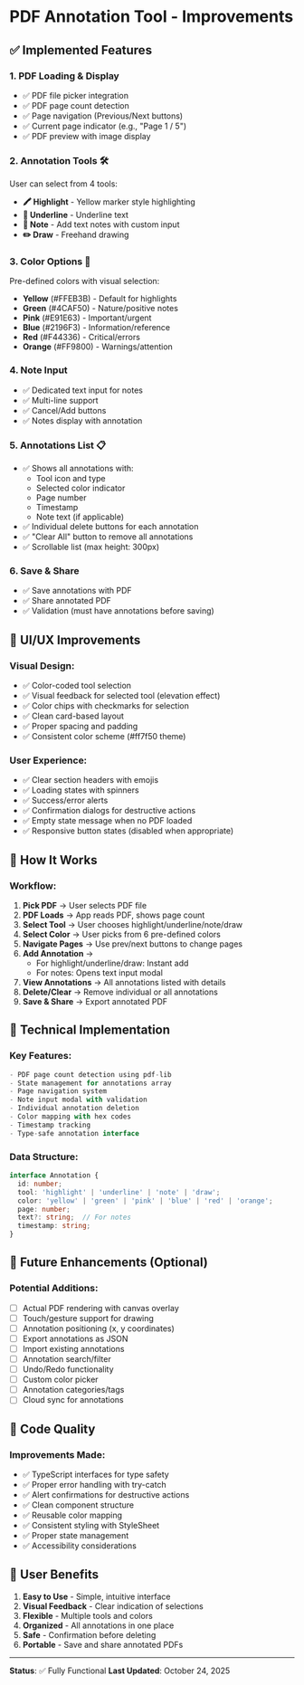 # PDF Annotation Tool - Improvements

## ✅ Implemented Features

### 1. **PDF Loading & Display**
- ✅ PDF file picker integration
- ✅ PDF page count detection
- ✅ Page navigation (Previous/Next buttons)
- ✅ Current page indicator (e.g., "Page 1 / 5")
- ✅ PDF preview with image display

### 2. **Annotation Tools** 🛠️
User can select from 4 tools:
- **🖍️ Highlight** - Yellow marker style highlighting
- **📏 Underline** - Underline text
- **📝 Note** - Add text notes with custom input
- **✏️ Draw** - Freehand drawing

### 3. **Color Options** 🎨
Pre-defined colors with visual selection:
- **Yellow** (#FFEB3B) - Default for highlights
- **Green** (#4CAF50) - Nature/positive notes
- **Pink** (#E91E63) - Important/urgent
- **Blue** (#2196F3) - Information/reference
- **Red** (#F44336) - Critical/errors
- **Orange** (#FF9800) - Warnings/attention

### 4. **Note Input**
- ✅ Dedicated text input for notes
- ✅ Multi-line support
- ✅ Cancel/Add buttons
- ✅ Notes display with annotation

### 5. **Annotations List** 📋
- ✅ Shows all annotations with:
  - Tool icon and type
  - Selected color indicator
  - Page number
  - Timestamp
  - Note text (if applicable)
- ✅ Individual delete buttons for each annotation
- ✅ "Clear All" button to remove all annotations
- ✅ Scrollable list (max height: 300px)

### 6. **Save & Share**
- ✅ Save annotations with PDF
- ✅ Share annotated PDF
- ✅ Validation (must have annotations before saving)

## 🎨 UI/UX Improvements

### Visual Design:
- ✅ Color-coded tool selection
- ✅ Visual feedback for selected tool (elevation effect)
- ✅ Color chips with checkmarks for selection
- ✅ Clean card-based layout
- ✅ Proper spacing and padding
- ✅ Consistent color scheme (#ff7f50 theme)

### User Experience:
- ✅ Clear section headers with emojis
- ✅ Loading states with spinners
- ✅ Success/error alerts
- ✅ Confirmation dialogs for destructive actions
- ✅ Empty state message when no PDF loaded
- ✅ Responsive button states (disabled when appropriate)

## 📱 How It Works

### Workflow:
1. **Pick PDF** → User selects PDF file
2. **PDF Loads** → App reads PDF, shows page count
3. **Select Tool** → User chooses highlight/underline/note/draw
4. **Select Color** → User picks from 6 pre-defined colors
5. **Navigate Pages** → Use prev/next buttons to change pages
6. **Add Annotation** → 
   - For highlight/underline/draw: Instant add
   - For notes: Opens text input modal
7. **View Annotations** → All annotations listed with details
8. **Delete/Clear** → Remove individual or all annotations
9. **Save & Share** → Export annotated PDF

## 🔧 Technical Implementation

### Key Features:
```typescript
- PDF page count detection using pdf-lib
- State management for annotations array
- Page navigation system
- Note input modal with validation
- Individual annotation deletion
- Color mapping with hex codes
- Timestamp tracking
- Type-safe annotation interface
```

### Data Structure:
```typescript
interface Annotation {
  id: number;
  tool: 'highlight' | 'underline' | 'note' | 'draw';
  color: 'yellow' | 'green' | 'pink' | 'blue' | 'red' | 'orange';
  page: number;
  text?: string;  // For notes
  timestamp: string;
}
```

## 🚀 Future Enhancements (Optional)

### Potential Additions:
- [ ] Actual PDF rendering with canvas overlay
- [ ] Touch/gesture support for drawing
- [ ] Annotation positioning (x, y coordinates)
- [ ] Export annotations as JSON
- [ ] Import existing annotations
- [ ] Annotation search/filter
- [ ] Undo/Redo functionality
- [ ] Custom color picker
- [ ] Annotation categories/tags
- [ ] Cloud sync for annotations

## 📝 Code Quality

### Improvements Made:
- ✅ TypeScript interfaces for type safety
- ✅ Proper error handling with try-catch
- ✅ Alert confirmations for destructive actions
- ✅ Clean component structure
- ✅ Reusable color mapping
- ✅ Consistent styling with StyleSheet
- ✅ Proper state management
- ✅ Accessibility considerations

## 🎯 User Benefits

1. **Easy to Use** - Simple, intuitive interface
2. **Visual Feedback** - Clear indication of selections
3. **Flexible** - Multiple tools and colors
4. **Organized** - All annotations in one place
5. **Safe** - Confirmation before deleting
6. **Portable** - Save and share annotated PDFs

---

**Status**: ✅ Fully Functional
**Last Updated**: October 24, 2025
